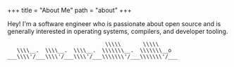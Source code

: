 +++
title = "About Me"
path = "about"
+++

Hey! I'm a software engineer who is passionate about open source and is generally interested in operating systems, compilers, and developer tooling.

```
                               \\\\\       \\\\\
   \\\\__.  \\\\__.  \\\\__.  \\\\\\\__.  \\\\\\\__o
___\\\\'/___\\\\'/___\\\\'/___\\\\\\\'/___\\\\\\\'/___
```
